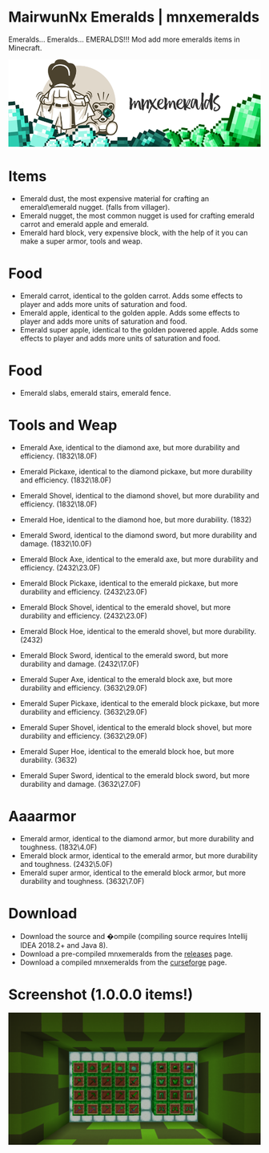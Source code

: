 # MairwunNx Emeralds | mnxemeralds
Emeralds... Emeralds... EMERALDS!!! Mod add more emeralds items in Minecraft.

![Alt text](images/modlogo.png "logo.")

# Items

 * Emerald dust, the most expensive material for crafting an emerald\emerald nugget. (falls from villager).
 * Emerald nugget, the most common nugget is used for crafting emerald carrot and emerald apple and emerald.
 * Emerald hard block, very expensive block, with the help of it you can make a super armor, tools and weap.

# Food

 * Emerald carrot, identical to the golden carrot. Adds some effects to player and adds more units of saturation and food.
 * Emerald apple, identical to the golden apple. Adds some effects to player and adds more units of saturation and food.
 * Emerald super apple, identical to the golden powered apple. Adds some effects to player and adds more units of saturation and food.

# Food

 * Emerald slabs, emerald stairs, emerald fence.

# Tools and Weap

 * Emerald Axe, identical to the diamond axe, but more durability and efficiency. (1832\18.0F)
 * Emerald Pickaxe, identical to the diamond pickaxe, but more durability and efficiency. (1832\18.0F)
 * Emerald Shovel, identical to the diamond shovel, but more durability and efficiency. (1832\18.0F)
 * Emerald Hoe, identical to the diamond hoe, but more durability. (1832)
 * Emerald Sword, identical to the diamond sword, but more durability and damage. (1832\10.0F)

 * Emerald Block Axe, identical to the emerald axe, but more durability and efficiency. (2432\23.0F)
 * Emerald Block Pickaxe, identical to the emerald pickaxe, but more durability and efficiency. (2432\23.0F)
 * Emerald Block Shovel, identical to the emerald shovel, but more durability and efficiency. (2432\23.0F)
 * Emerald Block Hoe, identical to the emerald shovel, but more durability. (2432)
 * Emerald Block Sword, identical to the emerald sword, but more durability and damage. (2432\17.0F)

 * Emerald Super Axe, identical to the emerald block axe, but more durability and efficiency. (3632\29.0F)
 * Emerald Super Pickaxe, identical to the emerald block pickaxe, but more durability and efficiency. (3632\29.0F)
 * Emerald Super Shovel, identical to the emerald block shovel, but more durability and efficiency. (3632\29.0F)
 * Emerald Super Hoe, identical to the emerald block hoe, but more durability. (3632)
 * Emerald Super Sword, identical to the emerald block sword, but more durability and damage. (3632\27.0F)

# Aaaarmor

 * Emerald armor, identical to the diamond armor, but more durability and toughness. (1832\4.0F)
 * Emerald block armor, identical to the emerald armor, but more durability and toughness. (2432\5.0F)
 * Emerald super armor, identical to the emerald block armor, but more durability and toughness. (3632\7.0F)

# Download

 * Download the source and �ompile (compiling source requires Intellij IDEA 2018.2+ and Java 8).
 * Download a pre-compiled mnxemeralds from the [releases](https://github.com/MairwunNx/mnxemeralds-1.12.2/releases) page.
 * Download a compiled mnxemeralds from the [curseforge](https://minecraft.curseforge.com/projects/mnxemeralds) page.

# Screenshot (1.0.0.0 items!)

![Alt text](images/moditems.png "Items. By https://vk.com/memd6")
